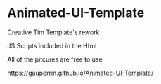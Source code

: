 # Animated-UI-Template

Creative Tim Template's rework

JS Scripts included in the Html 

All of the pitcures are free to use

https://gauperrin.github.io/Animated-UI-Template/
